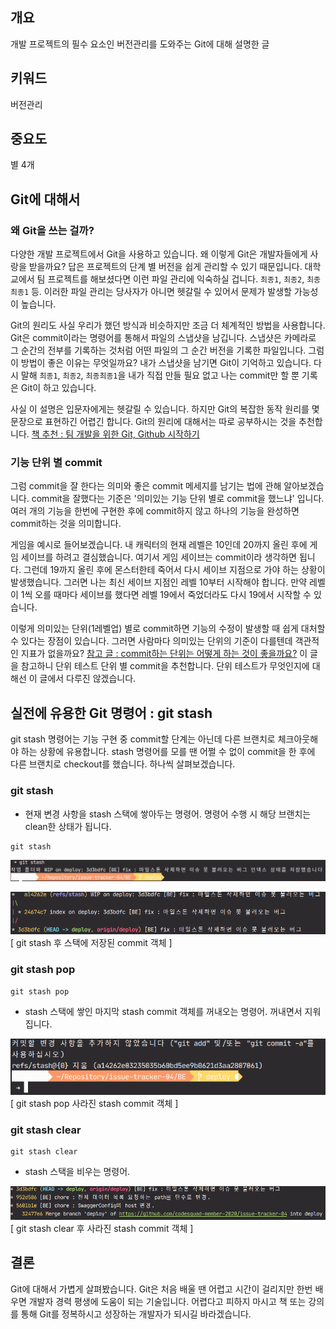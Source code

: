 ## 개요
개발 프로젝트의 필수 요소인 버전관리를 도와주는 Git에 대해 설명한 글

## 키워드
버전관리

## 중요도
별 4개

## Git에 대해서

### 왜 Git을 쓰는 걸까?
다양한 개발 프로젝트에서 Git을 사용하고 있습니다. 왜 이렇게 Git은 개발자들에게 사랑을 받을까요? 답은 프로젝트의 단계 별 버전을 쉽게 관리할 수 있기 때문입니다. 대학교에서 팀 프로젝트를 해보셨다면 이런 파일 관리에 익숙하실 겁니다. `최종1`, `최종2`, `최종최종1` 등. 이러한 파일 관리는 당사자가 아니면 헷갈릴 수 있어서 문제가 발생할 가능성이 높습니다.

Git의 원리도 사실 우리가 했던 방식과 비슷하지만 조금 더 체계적인 방법을 사용합니다. Git은 commit이라는 명령어를 통해서 파일의 스냅샷을 남깁니다. 스냅샷은 카메라로 그 순간의 전부를 기록하는 것처럼 어떤 파일의 그 순간 버전을 기록한 파일입니다. 그럼 이 방법이 좋은 이유는 무엇일까요? 내가 스냅샷을 남기면 Git이 기억하고 있습니다. 다시 말해 `최종1`, `최종2`, `최종최종1`을 내가 직접 만들 필요 없고 나는 commit만 할 뿐 기록은 Git이 하고 있습니다.

사실 이 설명은 입문자에게는 헷갈릴 수 있습니다. 하지만 Git의 복잡한 동작 원리를 몇 문장으로 표현하긴 어렵긴 합니다. Git의 원리에 대해서는 따로 공부하시는 것을 추천합니다. [책 추천 : 팀 개발을 위한 Git, Github 시작하기](http://www.kyobobook.co.kr/product/detailViewKor.laf?ejkGb=KOR&mallGb=KOR&barcode=9791162242032&orderClick=LEa&Kc=)

### 기능 단위 별 commit
그럼 commit을 잘 한다는 의미와 좋은 commit 메세지를 남기는 법에 관해 알아보겠습니다. commit을 잘했다는 기준은 '의미있는 기능 단위 별로 commit을 했느냐' 입니다. 여러 개의 기능을 한번에 구현한 후에 commit하지 않고 하나의 기능을 완성하면 commit하는 것을 의미합니다.

게임을 예시로 들어보겠습니다. 내 캐릭터의 현재 레벨은 10인데 20까지 올린 후에 게임 세이브를 하려고 결심했습니다. 여기서 게임 세이브는 commit이라 생각하면 됩니다. 그런데 19까지 올린 후에 몬스터한테 죽어서 다시 세이브 지점으로 가야 하는 상황이 발생했습니다. 그러면 나는 최신 세이브 지점인 레벨 10부터 시작해야 합니다. 만약 레벨이 1씩 오를 때마다 세이브를 했다면 레벨 19에서 죽었더라도 다시 19에서 시작할 수 있습니다.

이렇게 의미있는 단위(1레벨업) 별로 commit하면 기능의 수정이 발생할 때 쉽게 대처할 수 있다는 장점이 있습니다. 그러면 사람마다 의미있는 단위의 기준이 다를텐데 객관적인 지표가 없을까요? [참고 글 : commit하는 단위는 어떻게 하는 것이 좋을까요?](https://github.com/javajigi/minesweeper-ruby/issues/5) 이 글을 참고하니 단위 테스트 단위 별 commit을 추천합니다. 단위 테스트가 무엇인지에 대해선 이 글에서 다루진 않겠습니다.

## 실전에 유용한 Git 명령어 : git stash
git stash 명령어는 기능 구현 중 commit할 단계는 아닌데 다른 브랜치로 체크아웃해야 하는 상황에 유용합니다. stash 명령어를 모를 땐 어쩔 수 없이 commit을 한 후에 다른 브랜치로 checkout를 했습니다. 하나씩 살펴보겠습니다.

### git stash
- 현재 변경 사항을 stash 스택에 쌓아두는 명령어. 명령어 수행 시 해당 브랜치는 clean한 상태가 됩니다.
```git
git stash
```

![git stash](/jack/assets/git%20stash.png)

![git stash 후 스택에 저장된 commit](/jack/assets/git%20stash%20후%20스택에%20저장된%20커밋.png)
[ git stash 후 스택에 저장된 commit 객체 ]

### git stash pop
```git
git stash pop
```
- stash 스택에 쌓인 마지막 stash commit 객체를 꺼내오는 명령어. 꺼내면서 지워집니다.

![git stash pop이후 결과](/jack/assets/git%20stash%20pop이후%20결과.png)
[ git stash pop 사라진 stash commit 객체 ]

### git stash clear
```git
git stash clear
```
- stash 스택을 비우는 명령어.

![git stash pop이후 결과2](/jack/assets/git%20stash%20pop이후%20결과2.png)
[ git stash clear 후 사라진 stash commit 객체 ]

## 결론
Git에 대해서 가볍게 살펴봤습니다. Git은 처음 배울 땐 어렵고 시간이 걸리지만 한번 배우면 개발자 경력 평생에 도움이 되는 기술입니다. 어렵다고 피하지 마시고 책 또는 강의를 통해 Git를 정복하시고 성장하는 개발자가 되시길 바라겠습니다.
